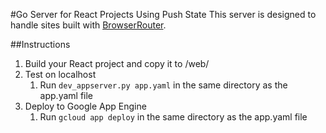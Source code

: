 #Go Server for React Projects Using Push State
This server is designed to handle sites built with [BrowserRouter](https://reacttraining.com/react-router/web/api/BrowserRouter).

##Instructions
1. Build your React project and copy it to /web/
1. Test on localhost 
    1. Run `dev_appserver.py app.yaml` in the same directory as the app.yaml file
1. Deploy to Google App Engine
    1. Run `gcloud app deploy` in the same directory as the app.yaml file